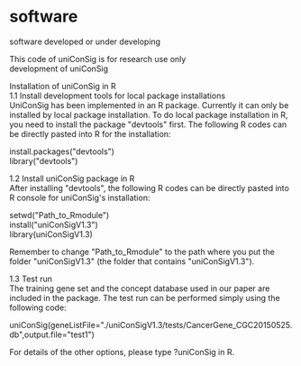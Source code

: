 # software
software developed or under developing

This code of uniConSig is for research use only<br>
development of uniConSig<br>

Installation of uniConSig in R<br>
1.1 Install development tools for local package installations<br>
UniConSig has been implemented in an R package. Currently it can only be installed by local package installation. To do local package installation in R, you need to install the package "devtools" first. The following R codes can be directly pasted into R for the installation:<br>

install.packages("devtools")<br>
library("devtools")<br>

1.2 Install uniConSig package in R<br>
After installing "devtools", the following R codes can be directly pasted into R console for uniConSig's installation:<br>

setwd("Path_to_Rmodule")<br>
install("uniConSigV1.3")<br>
library(uniConSigV1.3)<br>

Remember to change "Path_to_Rmodule" to the path where you put the folder "uniConSigV1.3" (the folder that contains "uniConSigV1.3"). <br>

1.3 Test run<br>
The training gene set and the concept database used in our paper are included in the package. The test run can be performed simply using the following code:<br>

uniConSig(geneListFile="./uniConSigV1.3/tests/CancerGene_CGC20150525.db",output.file="test1")<br>

For details of the other options, please type ?uniConSig in R.<br>
